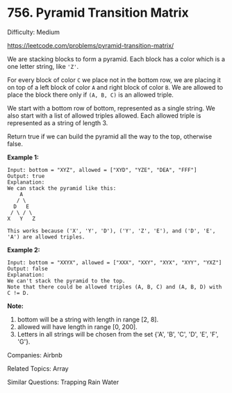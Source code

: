 # 756. Pyramid Transition Matrix

Difficulty: Medium

https://leetcode.com/problems/pyramid-transition-matrix/

We are stacking blocks to form a pyramid. Each block has a color which is a one letter string, like `'Z'`.

For every block of color `C` we place not in the bottom row, we are placing it on top of a left block of color `A` and right block of color `B`. We are allowed to place the block there only if `(A, B, C)` is an allowed triple.

We start with a bottom row of bottom, represented as a single string. We also start with a list of allowed triples allowed. Each allowed triple is represented as a string of length 3.

Return true if we can build the pyramid all the way to the top, otherwise false.

**Example 1:**
```
Input: bottom = "XYZ", allowed = ["XYD", "YZE", "DEA", "FFF"]
Output: true
Explanation:
We can stack the pyramid like this:
    A
   / \
  D   E
 / \ / \
X   Y   Z

This works because ('X', 'Y', 'D'), ('Y', 'Z', 'E'), and ('D', 'E', 'A') are allowed triples.
```
**Example 2:**
```
Input: bottom = "XXYX", allowed = ["XXX", "XXY", "XYX", "XYY", "YXZ"]
Output: false
Explanation:
We can't stack the pyramid to the top.
Note that there could be allowed triples (A, B, C) and (A, B, D) with C != D.
```
**Note:**  
1. bottom will be a string with length in range [2, 8].
2. allowed will have length in range [0, 200].
3. Letters in all strings will be chosen from the set {'A', 'B', 'C', 'D', 'E', 'F', 'G'}.

Companies: Airbnb

Related Topics: Array

Similar Questions: Trapping Rain Water
